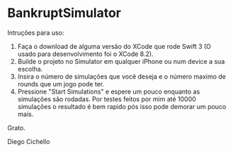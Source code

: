 # BankruptSimulator

Intruções para uso:

1. Faça o download de alguma versão do XCode que rode Swift 3 (O usado para desenvolvimento foi o XCode 8.2).
2. Builde o projeto no Simulator em qualquer iPhone ou num device a sua escolha.
3. Insira o número de simulações que você deseja e o número maximo de rounds que um jogo pode ter.
4. Pressione "Start Simulations" e espere um pouco enquanto as simulações são rodadas. Por testes feitos por mim até 10000 simulações o resultado é bem rapido pós isso pode demorar um pouco mais.


Grato. 

Diego Cichello
